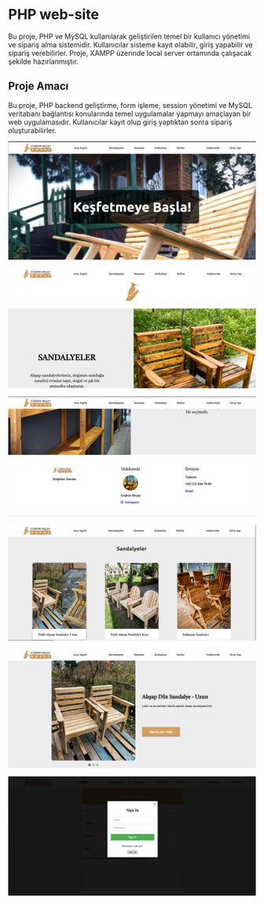 # PHP web-site

Bu proje, PHP ve MySQL kullanılarak geliştirilen temel bir kullanıcı yönetimi ve sipariş alma sistemidir. Kullanıcılar sisteme kayıt olabilir, giriş yapabilir ve sipariş verebilirler. Proje, XAMPP üzerinde local server ortamında çalışacak şekilde hazırlanmıştır.


## Proje Amacı

Bu proje, PHP backend geliştirme, form işleme, session yönetimi ve MySQL veritabanı bağlantısı konularında temel uygulamalar yapmayı amaçlayan bir web uygulamasıdır. Kullanıcılar kayıt olup giriş yaptıktan sonra sipariş oluşturabilirler.

![Ana sayfa](images/1.png)

![Ana Sayfa 2](images/2.png)

![Hakkımda](images/3.png)

![Sandalye Katalog Örneği](images/4.png)

![Sandalye Sipariş Ekranı](images/5.png)

![Login](images/6.png)